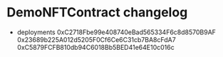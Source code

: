 # DemoNFTContract changelog

- deployments
0xC2718Fbe99e408740eBad565334F6c8d8570B9AF
0x23689b225A012d5205F0Cf6Ce6C31cb7BA8cFdA7
0xC5879FCFB810db94C6018Bb5BED41e64E10c016c
